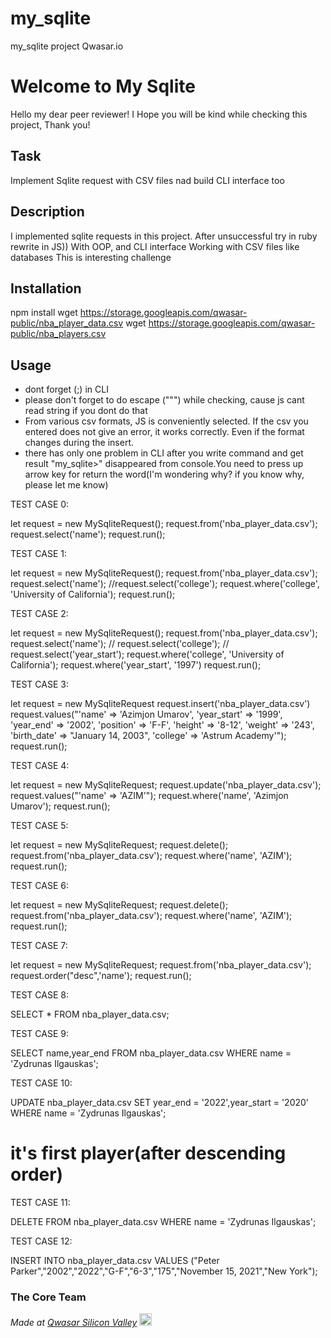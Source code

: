 # my_sqlite
my_sqlite project Qwasar.io
# Welcome to My Sqlite
Hello my dear peer reviewer!
I Hope you will be kind while checking this project, Thank you!

## Task
Implement Sqlite request with CSV files nad build CLI interface too

## Description
I implemented sqlite requests in this project.
After unsuccessful try in ruby rewrite in JS))
With OOP, and CLI interface
Working with CSV files like databases
This is interesting challenge


## Installation
npm install
wget https://storage.googleapis.com/qwasar-public/nba_player_data.csv
wget https://storage.googleapis.com/qwasar-public/nba_players.csv

## Usage
* dont forget (;) in CLI
* please don't forget to do escape ("\"") while checking, cause js cant read string if you dont do that
* From various csv formats, JS is conveniently selected. If the csv you entered does not give an error, it works correctly. Even if the format changes during the insert.
* there has only one problem in CLI after you write command and get result "my_sqlite>" disappeared from console.You need to press up arrow key for return the word(I'm wondering why? if you know why, please let me know)

TEST CASE 0:

let request = new MySqliteRequest();
request.from('nba_player_data.csv');
request.select('name');
request.run();

TEST CASE 1:

let request = new MySqliteRequest();
request.from('nba_player_data.csv');
request.select('name');
//request.select('college');
request.where('college', 'University of California');
request.run();

TEST CASE 2:

let request = new MySqliteRequest();
request.from('nba_player_data.csv');
request.select('name');
// request.select('college');
// request.select('year_start');
request.where('college', 'University of California');
request.where('year_start', '1997')
request.run();

TEST CASE 3:

let request = new MySqliteRequest
request.insert('nba_player_data.csv')
request.values("'name' => 'Azimjon Umarov', 'year_start' => '1999', 'year_end' => '2002', 'position' => 'F-F', 'height' => '8-12', 'weight' => '243', 'birth_date' => \"January 14, 2003\", 'college' => 'Astrum Academy'");
request.run();

TEST CASE 4:

let request = new MySqliteRequest;
request.update('nba_player_data.csv');
request.values("'name' => 'AZIM'");
request.where('name', 'Azimjon Umarov');
request.run();

TEST CASE 5:

let request = new MySqliteRequest;
request.delete();
request.from('nba_player_data.csv');
request.where('name', 'AZIM');
request.run();

TEST CASE 6:

let request = new MySqliteRequest;
request.delete();
request.from('nba_player_data.csv');
request.where('name', 'AZIM');
request.run();

TEST CASE 7:

let request = new MySqliteRequest;
request.from('nba_player_data.csv');
request.order("desc",'name');
request.run();

TEST CASE 8:

SELECT * FROM nba_player_data.csv;

TEST CASE 9:

SELECT name,year_end FROM nba_player_data.csv WHERE name = 'Zydrunas Ilgauskas';

TEST CASE 10:

UPDATE nba_player_data.csv SET year_end = '2022',year_start = '2020' WHERE name = 'Zydrunas Ilgauskas';
# it's first player(after descending order)

TEST CASE 11:

DELETE FROM nba_player_data.csv WHERE name = 'Zydrunas Ilgauskas';

TEST CASE 12:

INSERT INTO nba_player_data.csv VALUES ("Peter Parker","2002","2022","G-F","6-3","175","November 15, 2021","New York");




### The Core Team


<span><i>Made at <a href='https://qwasar.io'>Qwasar Silicon Valley</a></i></span>
<span><img alt='Qwasar Silicon Valley Logo' src='https://storage.googleapis.com/qwasar-public/qwasar-logo_50x50.png' width='20px'></span>
